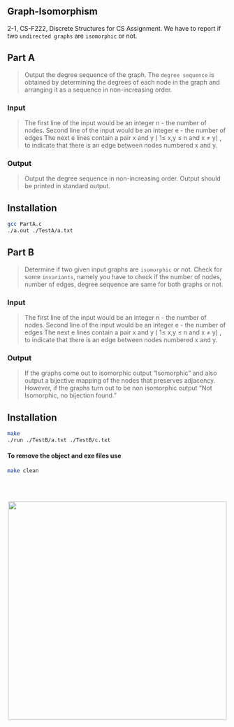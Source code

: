 

## Graph-Isomorphism

2-1, CS-F222, Discrete Structures for CS Assignment. We have to report if two ```undirected graphs``` are ```isomorphic``` or not.

## Part A

> Output the degree sequence of the graph.
> The ```degree sequence``` is obtained by determining the degrees of each node in the graph and arranging it as a sequence in non-increasing order.

### Input
> The first line of the input would be an integer n - the number of nodes.
> Second line of the input would be an integer e - the number of edges The next e lines contain a pair x and y ( 1≤ x,y ≤ n and x ≠ y) , to indicate that
> there is an edge between nodes numbered x and y.

### Output
> Output the degree sequence in non-increasing order. Output should be printed in standard output.


## Installation

```bash
gcc PartA.c
./a.out ./TestA/a.txt
```

## Part B

> Determine if two given input graphs are ```isomorphic``` or not.
> Check for some ```invariants```, namely you have to check if the number of nodes, number of edges, degree sequence are same for both graphs or not.

### Input
> The first line of the input would be an integer n - the number of nodes.
> Second line of the input would be an integer e - the number of edges The next e lines contain a pair x and y ( 1≤ x,y ≤ n and x ≠ y) , to indicate that
> there is an edge between nodes numbered x and y.

### Output
> If the graphs come out to isomorphic output “Isomorphic” and also output a bijective mapping of the nodes that preserves adjacency.
> However, if the graphs turn out to be non isomorphic output “Not Isomorphic, no bijection found.”

## Installation

```bash
make
./run ./TestB/a.txt ./TestB/c.txt
```
#### To remove the object and exe files use

```bash
make clean
```
<br/><br/>
<p align = "center">
<img src = "https://user-images.githubusercontent.com/97559428/206896007-184b1a25-63c5-4642-93cc-1df7b7eaab57.gif" width = "500px" height = "500px">
</p>

